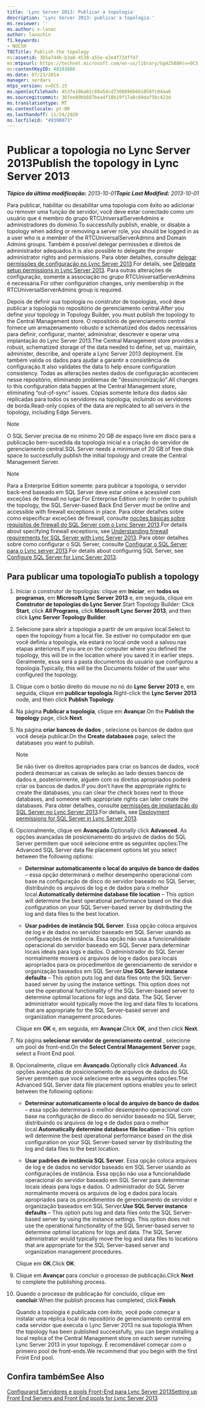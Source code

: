 ```yaml
---
title: 'Lync Server 2013: Publicar a topologia'
description: 'Lync Server 2013: publicar a topologia.'
ms.reviewer: ''
ms.author: v-lanac
author: lanachin
f1.keywords:
- NOCSH
TOCTitle: Publish the topology
ms:assetid: 3b5a744b-b3a8-4538-a55e-e2e4f72dff47
ms:mtpsurl: https://technet.microsoft.com/en-us/library/Gg425880(v=OCS.15)
ms:contentKeyID: 48183866
ms.date: 07/23/2014
manager: serdars
mtps_version: v=OCS.15
ms.openlocfilehash: 453fe186a02c88a5dcd7308096b661058fc04aa6
ms.sourcegitcommit: 36fee89bb887bea4f18b19f17a8c69daf5bc423d
ms.translationtype: MT
ms.contentlocale: pt-BR
ms.lasthandoff: 11/24/2020
ms.locfileid: "49390073"
---
```

# <a name="publish-the-topology-in-lync-server-2013"></a><span data-ttu-id="4e060-103">Publicar a topologia no Lync Server 2013</span><span class="sxs-lookup"><span data-stu-id="4e060-103">Publish the topology in Lync Server 2013</span></span>

<div data-xmlns="http://www.w3.org/1999/xhtml">

<div class="topic" data-xmlns="http://www.w3.org/1999/xhtml" data-msxsl="urn:schemas-microsoft-com:xslt" data-cs="https://msdn.microsoft.com/">

<div data-asp="https://msdn2.microsoft.com/asp">



</div>

<div id="mainSection">

<div id="mainBody"><span data-ttu-id="4e060-104">

<span> </span></span><span class="sxs-lookup"><span data-stu-id="4e060-104">

<span> </span></span></span>

<span data-ttu-id="4e060-105">_**Tópico da última modificação:** 2013-10-01_</span><span class="sxs-lookup"><span data-stu-id="4e060-105">_**Topic Last Modified:** 2013-10-01_</span></span>

<span data-ttu-id="4e060-106">Para publicar, habilitar ou desabilitar uma topologia com êxito ao adicionar ou remover uma função de servidor, você deve estar conectado como um usuário que é membro do grupo RTCUniversalServerAdmins e administradores do domínio.</span><span class="sxs-lookup"><span data-stu-id="4e060-106">To successfully publish, enable, or disable a topology when adding or removing a server role, you should be logged in as a user who is a member of the RTCUniversalServerAdmins and Domain Admins groups.</span></span> <span data-ttu-id="4e060-107">Também é possível delegar permissões e direitos de administrador adequados.</span><span class="sxs-lookup"><span data-stu-id="4e060-107">It is also possible to delegate the proper administrator rights and permissions.</span></span> <span data-ttu-id="4e060-108">Para obter detalhes, consulte [delegar permissões de configuração no Lync Server 2013](lync-server-2013-delegate-setup-permissions.md).</span><span class="sxs-lookup"><span data-stu-id="4e060-108">For details, see [Delegate setup permissions in Lync Server 2013](lync-server-2013-delegate-setup-permissions.md).</span></span> <span data-ttu-id="4e060-109">Para outras alterações de configuração, somente a associação no grupo RTCUniversalServerAdmins é necessária.</span><span class="sxs-lookup"><span data-stu-id="4e060-109">For other configuration changes, only membership in the RTCUniversalServerAdmins group is required.</span></span>

<span data-ttu-id="4e060-110">Depois de definir sua topologia no construtor de topologias, você deve publicar a topologia no repositório de gerenciamento central.</span><span class="sxs-lookup"><span data-stu-id="4e060-110">After you define your topology in Topology Builder, you must publish the topology to the Central Management store.</span></span> <span data-ttu-id="4e060-111">O repositório de gerenciamento central fornece um armazenamento robusto e schematized dos dados necessários para definir, configurar, manter, administrar, descrever e operar uma implantação do Lync Server 2013.</span><span class="sxs-lookup"><span data-stu-id="4e060-111">The Central Management store provides a robust, schematized storage of the data needed to define, set up, maintain, administer, describe, and operate a Lync Server 2013 deployment.</span></span> <span data-ttu-id="4e060-112">Ele também valida os dados para ajudar a garantir a consistência de configuração.</span><span class="sxs-lookup"><span data-stu-id="4e060-112">It also validates the data to help ensure configuration consistency.</span></span> <span data-ttu-id="4e060-113">Todas as alterações nestes dados de configuração acontecem nesse repositório, eliminando problemas de "dessincronização".</span><span class="sxs-lookup"><span data-stu-id="4e060-113">All changes to this configuration data happen at the Central Management store, eliminating “out-of-sync” issues.</span></span> <span data-ttu-id="4e060-114">Cópias somente leitura dos dados são replicadas para todos os servidores na topologia, incluindo os servidores de borda.</span><span class="sxs-lookup"><span data-stu-id="4e060-114">Read-only copies of the data are replicated to all servers in the topology, including Edge Servers.</span></span>

<div>


> [!NOTE]  
> <span data-ttu-id="4e060-115">O SQL Server precisa de no mínimo 20 GB de espaço livre em disco para a publicação bem-sucedida da topologia inicial e a criação do servidor de gerenciamento central.</span><span class="sxs-lookup"><span data-stu-id="4e060-115">SQL Server needs a minimum of 20 GB of free disk space to successfully publish the initial topology and create the Central Management Server.</span></span>



</div>

<div>


> [!NOTE]  
> <span data-ttu-id="4e060-116">Para a Enterprise Edition somente: para publicar a topologia, o servidor back-end baseado em SQL Server deve estar online e acessível com exceções de firewall no lugar.</span><span class="sxs-lookup"><span data-stu-id="4e060-116">For Enterprise Edition only: In order to publish the topology, the SQL Server-based Back End Server must be online and accessible with firewall exceptions in place.</span></span> <span data-ttu-id="4e060-117">Para obter detalhes sobre como especificar exceções de firewall, consulte <A href="lync-server-2013-understanding-firewall-requirements-for-sql-server.md">noções básicas sobre requisitos de firewall do SQL Server com o Lync Server 2013</A>.</span><span class="sxs-lookup"><span data-stu-id="4e060-117">For details about specifying firewall exceptions, see <A href="lync-server-2013-understanding-firewall-requirements-for-sql-server.md">Understanding firewall requirements for SQL Server with Lync Server 2013</A>.</span></span> <span data-ttu-id="4e060-118">Para obter detalhes sobre como configurar o SQL Server, consulte <A href="lync-server-2013-configure-sql-server-for-lync-server.md">Configurar o SQL Server para o Lync server 2013</A>.</span><span class="sxs-lookup"><span data-stu-id="4e060-118">For details about configuring SQL Server, see <A href="lync-server-2013-configure-sql-server-for-lync-server.md">Configure SQL Server for Lync Server 2013</A>.</span></span>



</div>

<div>

## <a name="to-publish-a-topology"></a><span data-ttu-id="4e060-119">Para publicar uma topologia</span><span class="sxs-lookup"><span data-stu-id="4e060-119">To publish a topology</span></span>

1.  <span data-ttu-id="4e060-120">Iniciar o construtor de topologias: clique em **Iniciar**, em **todos os programas**, em **Microsoft Lync Server 2013** e, em seguida, clique em **Construtor de topologias do Lync Server**.</span><span class="sxs-lookup"><span data-stu-id="4e060-120">Start Topology Builder: Click **Start**, click **All Programs**, click **Microsoft Lync Server 2013**, and then click **Lync Server Topology Builder**.</span></span>

2.  <span data-ttu-id="4e060-121">Selecione para abrir a topologia a partir de um arquivo local.</span><span class="sxs-lookup"><span data-stu-id="4e060-121">Select to open the topology from a local file.</span></span> <span data-ttu-id="4e060-122">Se estiver no computador em que você definiu a topologia, ela estará no local onde você a salvou nas etapas anteriores.</span><span class="sxs-lookup"><span data-stu-id="4e060-122">If you are on the computer where you defined the topology, this will be in the location where you saved it in earlier steps.</span></span> <span data-ttu-id="4e060-123">Geralmente, essa será a pasta documentos do usuário que configurou a topologia.</span><span class="sxs-lookup"><span data-stu-id="4e060-123">Typically, this will be the Documents folder of the user who configured the topology.</span></span>

3.  <span data-ttu-id="4e060-124">Clique com o botão direito do mouse no nó do **Lync Server 2013** e, em seguida, clique em **publicar topologia**.</span><span class="sxs-lookup"><span data-stu-id="4e060-124">Right-click the **Lync Server 2013** node, and then click **Publish Topology**.</span></span>

4.  <span data-ttu-id="4e060-125">Na página **Publicar a topologia**, clique em **Avançar**.</span><span class="sxs-lookup"><span data-stu-id="4e060-125">On the **Publish the topology** page, click **Next**.</span></span>

5.  <span data-ttu-id="4e060-126">Na página **criar bancos de dados** , selecione os bancos de dados que você deseja publicar.</span><span class="sxs-lookup"><span data-stu-id="4e060-126">On the **Create databases** page, select the databases you want to publish.</span></span>
    
    <div>
    

    > [!NOTE]  
    > <span data-ttu-id="4e060-127">Se não tiver os direitos apropriados para criar os bancos de dados, você poderá desmarcar as caixas de seleção ao lado desses bancos de dados e, posteriormente, alguém com os direitos apropriados poderá criar os bancos de dados.</span><span class="sxs-lookup"><span data-stu-id="4e060-127">If you don’t have the appropriate rights to create the databases, you can clear the check boxes next to those databases, and someone with appropriate rights can later create the databases.</span></span> <span data-ttu-id="4e060-128">Para obter detalhes, consulte <A href="lync-server-2013-deployment-permissions-for-sql-server.md">permissões de implantação do SQL Server no Lync Server 2013</A>.</span><span class="sxs-lookup"><span data-stu-id="4e060-128">For details, see <A href="lync-server-2013-deployment-permissions-for-sql-server.md">Deployment permissions for SQL Server in Lync Server 2013</A>.</span></span>

    
    </div>

6.  <span data-ttu-id="4e060-129">Opcionalmente, clique em  **Avançado**.</span><span class="sxs-lookup"><span data-stu-id="4e060-129">Optionally click **Advanced**.</span></span> <span data-ttu-id="4e060-130">As opções avançadas de posicionamento do arquivo de dados do SQL Server permitem que você selecione entre as seguintes opções:</span><span class="sxs-lookup"><span data-stu-id="4e060-130">The Advanced SQL Server data file placement options let you select between the following options:</span></span>
    
      - <span data-ttu-id="4e060-131">**Determinar automaticamente o local do arquivo de banco de dados** – essa opção determinará o melhor desempenho operacional com base na configuração de disco do servidor baseado no SQL Server, distribuindo os arquivos de log e de dados para o melhor local.</span><span class="sxs-lookup"><span data-stu-id="4e060-131">**Automatically determine database file location** – This option will determine the best operational performance based on the disk configuration on your SQL Server-based server by distributing the log and data files to the best location.</span></span>
    
      - <span data-ttu-id="4e060-p107">**Usar padrões de instância SQL Server**. Essa opção coloca arquivos de log e de dados no servidor baseado em SQL Server usando as configurações de instância. Essa opção não usa a funcionalidade operacional do servidor baseado em SQL Server para determinar locais ideais para logs e dados. O administrador do SQL Server normalmente moverá os arquivos de log e dados para locais apropriados para os procedimentos de gerenciamento de servidor e organização baseados em SQL Server.</span><span class="sxs-lookup"><span data-stu-id="4e060-p107">**Use SQL Server instance defaults** – This option puts log and data files onto the SQL Server-based server by using the instance settings. This option does not use the operational functionality of the SQL Server-based server to determine optimal locations for logs and data. The SQL Server administrator would typically move the log and data files to locations that are appropriate for the SQL Server-based server and organization management procedures.</span></span>
    
    <span data-ttu-id="4e060-135">Clique em **OK** e, em seguida, em **Avançar**.</span><span class="sxs-lookup"><span data-stu-id="4e060-135">Click **OK**, and then click **Next**.</span></span>

7.  <span data-ttu-id="4e060-136">Na página **selecionar servidor de gerenciamento central** , selecione um pool de front-end.</span><span class="sxs-lookup"><span data-stu-id="4e060-136">On the **Select Central Management Server** page, select a Front End pool.</span></span>

8.  <span data-ttu-id="4e060-137">Opcionalmente, clique em  **Avançado**.</span><span class="sxs-lookup"><span data-stu-id="4e060-137">Optionally click **Advanced**.</span></span> <span data-ttu-id="4e060-138">As opções avançadas de posicionamento de arquivos de dados do SQL Server permitem que você selecione entre as seguintes opções:</span><span class="sxs-lookup"><span data-stu-id="4e060-138">The Advanced SQL Server data file placement options enables you to select between the following options:</span></span>
    
      - <span data-ttu-id="4e060-139">**Determinar automaticamente o local do arquivo de banco de dados** – essa opção determinará o melhor desempenho operacional com base na configuração de disco do servidor baseado no SQL Server, distribuindo os arquivos de log e de dados para o melhor local.</span><span class="sxs-lookup"><span data-stu-id="4e060-139">**Automatically determine database file location** – This option will determine the best operational performance based on the disk configuration on your SQL Server-based server by distributing the log and data files to the best location.</span></span>
    
      - <span data-ttu-id="4e060-p109">**Usar padrões de instância SQL Server**. Essa opção coloca arquivos de log e de dados no servidor baseado em SQL Server usando as configurações de instância. Essa opção não usa a funcionalidade operacional do servidor baseado em SQL Server para determinar locais ideais para logs e dados. O administrador do SQL Server normalmente moverá os arquivos de log e dados para locais apropriados para os procedimentos de gerenciamento de servidor e organização baseados em SQL Server.</span><span class="sxs-lookup"><span data-stu-id="4e060-p109">**Use SQL Server instance defaults** – This option puts log and data files onto the SQL Server-based server by using the instance settings. This option does not use the operational functionality of the SQL Server-based server to determine optimal locations for logs and data. The SQL Server administrator would typically move the log and data files to locations that are appropriate for the SQL Server-based server and organization management procedures.</span></span>
    
    <span data-ttu-id="4e060-143">Clique em **OK**.</span><span class="sxs-lookup"><span data-stu-id="4e060-143">Click **OK**.</span></span>

9.  <span data-ttu-id="4e060-144">Clique em **Avançar** para concluir o processo de publicação.</span><span class="sxs-lookup"><span data-stu-id="4e060-144">Click **Next** to complete the publishing process.</span></span>

10. <span data-ttu-id="4e060-145">Quando o processo de publicação for concluído, clique em **concluir**.</span><span class="sxs-lookup"><span data-stu-id="4e060-145">When the publish process has completed, click **Finish**.</span></span>
    
    <span data-ttu-id="4e060-146">Quando a topologia é publicada com êxito, você pode começar a instalar uma réplica local do repositório de gerenciamento central em cada servidor que executa o Lync Server 2013 na sua topologia.</span><span class="sxs-lookup"><span data-stu-id="4e060-146">When the topology has been published successfully, you can begin installing a local replica of the Central Management store on each server running Lync Server 2013 in your topology.</span></span> <span data-ttu-id="4e060-147">É recomendável começar com o primeiro pool de front-ends.</span><span class="sxs-lookup"><span data-stu-id="4e060-147">We recommend that you begin with the first Front End pool.</span></span>

</div>

<div>

## <a name="see-also"></a><span data-ttu-id="4e060-148">Confira também</span><span class="sxs-lookup"><span data-stu-id="4e060-148">See Also</span></span>


[<span data-ttu-id="4e060-149">Configurand Servidores e pools Front-End para Lync Server 2013</span><span class="sxs-lookup"><span data-stu-id="4e060-149">Setting up Front End Servers and Front End pools for Lync Server 2013</span></span>](lync-server-2013-setting-up-front-end-servers-and-front-end-pools.md)  
  

<span data-ttu-id="4e060-150"></div>

</div>

<span> </span>

</div>

</div>

</span><span class="sxs-lookup"><span data-stu-id="4e060-150"></div>

</div>

<span> </span>

</div>

</div>

</span></span></div>

